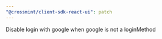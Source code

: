 ```yaml
---
"@crossmint/client-sdk-react-ui": patch
---
```


Disable login with google when google is not a loginMethod
